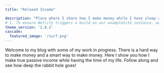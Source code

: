 ```yaml
---
title: "Relaxed Income"

description: "Place where I share how I make money while I have sleep and have fun."
# 1. To ensure Netlify triggers a build on our exampleSite instance, we need to change a file in the exampleSite directory.
theme_version: '2.8.2'
cascade:
  featured_image: '/surf.png'
---
```

Welcome to my blog with some of my work in progress. There is a hard way to make money and a smart way to make money. Here I show you how I make true passive income while having the time of my life. Follow along and see how deep the rabbit hole goes!